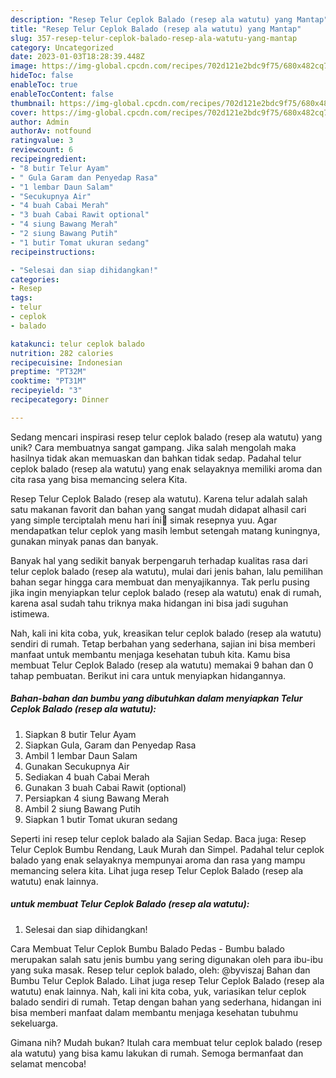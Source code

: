 ```yaml
---
description: "Resep Telur Ceplok Balado (resep ala watutu) yang Mantap"
title: "Resep Telur Ceplok Balado (resep ala watutu) yang Mantap"
slug: 357-resep-telur-ceplok-balado-resep-ala-watutu-yang-mantap
category: Uncategorized
date: 2023-01-03T18:28:39.448Z
image: https://img-global.cpcdn.com/recipes/702d121e2bdc9f75/680x482cq70/telur-ceplok-balado-resep-ala-watutu-foto-resep-utama.jpg
hideToc: false
enableToc: true
enableTocContent: false
thumbnail: https://img-global.cpcdn.com/recipes/702d121e2bdc9f75/680x482cq70/telur-ceplok-balado-resep-ala-watutu-foto-resep-utama.jpg
cover: https://img-global.cpcdn.com/recipes/702d121e2bdc9f75/680x482cq70/telur-ceplok-balado-resep-ala-watutu-foto-resep-utama.jpg
author: Admin
authorAv: notfound
ratingvalue: 3
reviewcount: 6
recipeingredient:
- "8 butir Telur Ayam"
- " Gula Garam dan Penyedap Rasa"
- "1 lembar Daun Salam"
- "Secukupnya Air"
- "4 buah Cabai Merah"
- "3 buah Cabai Rawit optional"
- "4 siung Bawang Merah"
- "2 siung Bawang Putih"
- "1 butir Tomat ukuran sedang"
recipeinstructions:

- "Selesai dan siap dihidangkan!"
categories:
- Resep
tags:
- telur
- ceplok
- balado

katakunci: telur ceplok balado 
nutrition: 282 calories
recipecuisine: Indonesian
preptime: "PT32M"
cooktime: "PT31M"
recipeyield: "3"
recipecategory: Dinner

---
```





Sedang mencari inspirasi resep telur ceplok balado (resep ala watutu) yang unik? Cara membuatnya sangat gampang. Jika salah mengolah maka hasilnya tidak akan memuaskan dan bahkan tidak sedap. Padahal telur ceplok balado (resep ala watutu) yang enak selayaknya memiliki aroma dan cita rasa yang bisa memancing selera Kita.





Resep Telur Ceplok Balado (resep ala watutu). Karena telur adalah salah satu makanan favorit dan bahan yang sangat mudah didapat alhasil cari yang simple terciptalah menu hari íni🤭 simak resepnya yuu. Agar mendapatkan telur ceplok yang masih lembut setengah matang kuningnya, gunakan minyak panas dan banyak.

Banyak hal yang sedikit banyak berpengaruh terhadap kualitas rasa dari telur ceplok balado (resep ala watutu), mulai dari jenis bahan, lalu pemilihan bahan segar hingga cara membuat dan menyajikannya. Tak perlu pusing jika ingin menyiapkan telur ceplok balado (resep ala watutu) enak di rumah, karena asal sudah tahu triknya maka hidangan ini bisa jadi suguhan istimewa.






Nah, kali ini kita coba, yuk, kreasikan telur ceplok balado (resep ala watutu) sendiri di rumah. Tetap berbahan yang sederhana, sajian ini bisa memberi manfaat untuk membantu menjaga kesehatan tubuh kita. Kamu bisa membuat Telur Ceplok Balado (resep ala watutu) memakai 9 bahan dan 0 tahap pembuatan. Berikut ini cara untuk menyiapkan hidangannya.

<!--inarticleads1-->

##### Bahan-bahan dan bumbu yang dibutuhkan dalam menyiapkan Telur Ceplok Balado (resep ala watutu):

1. Siapkan 8 butir Telur Ayam
1. Siapkan  Gula, Garam dan Penyedap Rasa
1. Ambil 1 lembar Daun Salam
1. Gunakan Secukupnya Air
1. Sediakan 4 buah Cabai Merah
1. Gunakan 3 buah Cabai Rawit (optional)
1. Persiapkan 4 siung Bawang Merah
1. Ambil 2 siung Bawang Putih
1. Siapkan 1 butir Tomat ukuran sedang


Seperti ini resep telur ceplok balado ala Sajian Sedap. Baca juga: Resep Telur Ceplok Bumbu Rendang, Lauk Murah dan Simpel. Padahal telur ceplok balado yang enak selayaknya mempunyai aroma dan rasa yang mampu memancing selera kita. Lihat juga resep Telur Ceplok Balado (resep ala watutu) enak lainnya. 

<!--inarticleads2-->

#####  untuk membuat Telur Ceplok Balado (resep ala watutu):


1. Selesai dan siap dihidangkan!

Cara Membuat Telur Ceplok Bumbu Balado Pedas - Bumbu balado merupakan salah satu jenis bumbu yang sering digunakan oleh para ibu-ibu yang suka masak. Resep telur ceplok balado, oleh: @byviszaj Bahan dan Bumbu Telur Ceplok Balado. Lihat juga resep Telur Ceplok Balado (resep ala watutu) enak lainnya. Nah, kali ini kita coba, yuk, variasikan telur ceplok balado sendiri di rumah. Tetap dengan bahan yang sederhana, hidangan ini bisa memberi manfaat dalam membantu menjaga kesehatan tubuhmu sekeluarga. 

Gimana nih? Mudah bukan? Itulah cara membuat telur ceplok balado (resep ala watutu) yang bisa kamu lakukan di rumah. Semoga bermanfaat dan selamat mencoba!
